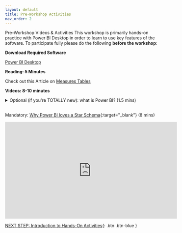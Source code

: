 ```yaml
---
layout: default
title: Pre-Workshop Activities
nav_order: 2
---
```

Pre-Workshop Videos & Activities
This workshop is primarily hands-on practice with Power BI Desktop in order to learn to use key features of the software. To participate fully please do the following **before the workshop**:

**Download Required Software**

[Power BI Desktop](https://www.microsoft.com/en-us/power-platform/products/power-bi/downloads)

**Reading: 5 Minutes**

Check out this Article on [Measures Tables](https://exceleratorbi.com.au/measure-tables-in-power-bi/)

**Videos: 8-10 minutes**<br>
<details><summary>Optional (if you're TOTALLY new): what is Power BI? (1.5 mins)</summary>
<iframe width="560" height="315" src="https://www.youtube.com/embed/yKTSLffVGbk?si=oUGQeG5sxlrbvh_c" title="YouTube video player" frameborder="0" allow="accelerometer; autoplay; clipboard-write; encrypted-media; gyroscope; picture-in-picture; web-share" referrerpolicy="strict-origin-when-cross-origin" allowfullscreen></iframe></details>

<br>

Mandatory: [Why Power BI loves a Star Schema](https://youtu.be/vZndrBBPiQc?si=M7xOf0pfZNNk8gN2){:target="_blank"} (8 mins)

<iframe width="560" height="315" src="https://www.youtube.com/embed/vZndrBBPiQc?si=PJsYiNkGSjKuL2Xi" title="YouTube video player" frameborder="0" allow="accelerometer; autoplay; clipboard-write; encrypted-media; gyroscope; picture-in-picture; web-share" referrerpolicy="strict-origin-when-cross-origin" allowfullscreen></iframe>

[NEXT STEP: Introduction to Hands-On Activities](workshop-activities.md){: .btn .btn-blue }
